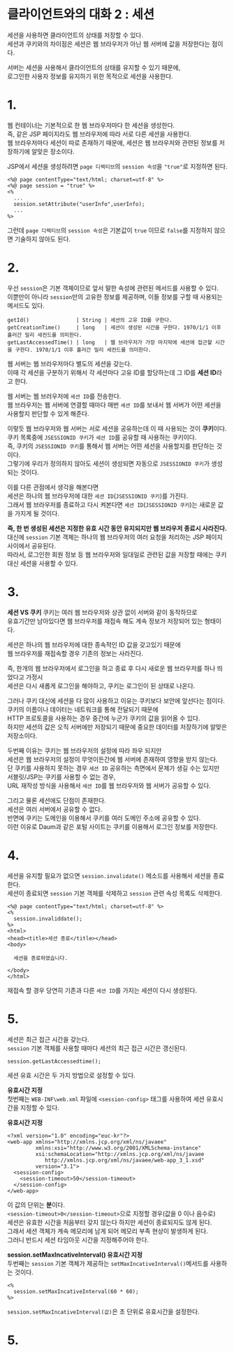 클라이언트와의 대화 2 : 세션
=======================
세션을 사용하면 클라이언트의 상태를 저장할 수 있다.      
세션과 쿠키와의 차이점은 세션은 웹 브라우저가 아닌 웹 서버에 값을 저장한다는 점이다.      
    
서버는 세션을 사용해서 클라이언트의 상태를 유지할 수 있기 때문에,            
로그인한 사용자 정보를 유지하기 위한 목적으로 세션을 사용한다.   

# 1.
웹 컨테이너는 기본적으로 한 웹 브라우저마다 한 세션을 생성한다.          
즉, 같은 JSP 페이지라도 웹 브라우저에 따라 서로 다른 세션을 사용한다.      
웹 브라우저마다 세션이 따로 존재하기 때문에, 세션은 웹 브라우저와 관련된 정보를 저장하기에 알맞은 장소이다.                 
  
JSP에서 세션을 생성하려면 ```page 디렉티브```의 ```session 속성```을 ```"true"```로 지정하면 된다.  
```
<%@ page contentType="text/html; charset=utf-8" %>
<%@ page session = "true" %>
<%
  ...
  session.setAttribute("userInfo",userInfo);
  ...
%>
```
그런데 ```page 디렉티브```의 ```session 속성```은 기본값이 ```true``` 이므로 ```false```를 지정하지 않으면 기술하지 않아도 된다.  
   
# 2.
우선 ```session```은 기본 객체이므로 앞서 말한 속성에 관련된 메서드를 사용할 수 있다.  
이뿐만이 아니라 ```session```만의 고유한 정보를 제공하며, 이들 정보를 구할 때 사용되는 메서드도 있다.  
```
getId()               | String | 세션의 고유 ID를 구한다.
getCreationTime()     | long   | 세션이 생성된 시간을 구한다. 1970/1/1 이후 흘러간 밀리 세컨드를 의미한다.   
getLastAccessedTime() | long   | 웹 브라우저가 가장 마지막에 세션에 접근할 시간을 구한다. 1970/1/1 이후 흘러간 밀리 세컨드를 의미한다.   
```
웹 서버는 웹 브라우저마다 별도의 세션을 갖는다.  
이때 각 세션을 구분하기 위해서 각 세션마다 고유 ID를 할당하는데 그 ID를 **세션 ID**라고 한다.   

웹 서버는 웹 브러우저에 ```세션 ID```를 전송한다.  
웹 브라우저는 웹 서버에 연결할 때마다 매번 ```세션 ID```를 보내서 웹 서버가 어떤 세션을 사용할지 판단할 수 있게 해준다.  
    
이렇듯 웹 브라우저와 웹 서버는 서로 세션을 공유하는데 이 때 사용되는 것이 **쿠키**이다.    
쿠키 목록중에 ```JSESSIONID 쿠키```가 ```세션 ID```를 공유할 때 사용하는 쿠키이다.     
즉, 쿠키의 ```JSESSIONID 쿠키```를 통해서 웹 서버는 어떤 세션을 사용할지를 판단하는 것이다.   
그렇기에 우리가 정의하지 않아도 세션이 생성되면 자동으로 ```JSESSIONID 쿠키```가 생성되는 것이다.   

이를 다른 관점에서 생각을 해본다면  
세션은 하나의 웹 브라우저에 대한 ```세션 ID```(```JSESSIONID 쿠키```)를 가진다.    
그래서 웹 브라우저를 종료하고 다시 켜본다면 ```세션 ID```(```JSESSIONID 쿠키```)는 새로운 값을 가지게 될 것이다.

**즉, 한 번 생성된 세션은 지정한 유효 시간 동안 유지되지만 웹 브라우저 종료시 사라진다.**      
대신에 ```session``` 기본 객체는 하나의 웹 브라우저의 여러 요청을 처리하는 JSP 페이지 사이에서 공유된다.      
따라서, 로그인한 회원 정보 등 웹 브라우저와 일대일로 관련된 값을 저장할 때에는 쿠키 대신 세션을 사용할 수 있다.   

# 3. 
**세션 VS 쿠키**
쿠키는 여러 웹 브라우저와 상관 없이 서버와 같이 동작하므로       
유효기간만 남아있다면 웹 브라우저를 재접속 해도 계속 정보가 저장되어 있는 형태이다.      
   
세션은 하나의 웹 브라우저에 대한 종속적인 ID 값을 갖고있기 때문에     
웹 브라우저를 재접속할 경우 기존의 정보는 사라진다.  
  
즉, 한개의 웹 브라우저에서 로그인을 하고 종료 후 다시 새로운 웹 브라우저를 하나 띄었다고 가정시      
세션은 다시 새롭게 로그인을 해야하고, 쿠키는 로그인이 된 상태로 나온다.    

그러나 쿠키 대신에 세션을 다 많이 사용하고 이유는 쿠키보다 보안에 앞선다는 점이다.    
쿠키의 이름이나 데이터는 네트워크를 통해 전달되기 때문에    
HTTP 프로토콜을 사용하는 경우 중간에 누군가 쿠키의 값을 읽어올 수 있다.    
하지만 세션의 값은 오직 서버에만 저장되기 때문에 중요한 데이터를 저장하기에 알맞은 저장소이다.    
    
두번째 이유는 쿠키는 웹 브라우저의 설정에 따라 좌우 되지만       
세션은 웹 브라우저의 설정이 무엇이든간에 웹 서버에 존재하여 영향을 받지 않는다.          
단 쿠키를 사용하지 못하는 경우 ```세션 ID``` 공유하는 측면에서 문제가 생길 수는 있지만      
서블릿/JSP는 쿠키를 사용할 수 없는 경우,    
URL 재작성 방식을 사용해서 ```세션 ID```를 웹 브라우저와 웹 서버가 공유할 수 있다.       
     
그리고 물론 세션에도 단점이 존재한다.      
세션은 여러 서버에서 공유할 수 없다.    
반면에 쿠키는 도메인을 이용해서 쿠키를 여러 도메인 주소에 공유할 수 있다.     
이런 이유로 Daum과 같은 포털 사이트는 쿠키를 이용해서 로그인 정보를 저장한다.    

# 4.
세션을 유지할 필요가 없으면 ```session.invalidate()``` 메소드를 사용해서 세션을 종료한다.  
세션이 종료되면 ```session``` 기본 객체를 삭제하고 ```session``` 관련 속성 목록도 삭제한다.  
```
<%@ page contentType="text/html; charset=utf-8" %>
<%
  session.invaliddate();
%>
<html>
<head><title>세션 종료</title></head>
<body>
  
  세션을 종료하였습니다.
  
</body>
</html>
```
재접속 할 경우 당연히 기존과 다른 ```세션 ID```를 가지는 세션이 다시 생성된다.    
  
# 5.
세션은 최근 접근 시간을 갖는다.  
```session``` 기본 객체를 사용할 때마다 세션의 최근 접근 시간은 갱신된다.  
```
session.getLastAccessedtime();
```

세션 유효 시간은 두 가지 방법으로 설정할 수 있다.        
  
**<session-config> 유효시간 지정**   
첫번째는 ```WEB-INF\web.xml``` 파일에 ```<session-config>``` 태그를 사용하여 세션 유효시간을 지정할 수 있다.  
  
**<session-config> 유효시간 지정**  
```
<?xml version="1.0" encoding="euc-kr"?>                
<web-app xmlns="http://xmlns.jcp.org/xml/ns/javaee"
         xmlns:xsi="http://www.w3.org/2001/XMLSchema-instance"
         xsi:schemaLocation="http://xmlns.jcp.org/xml/ns/javaee
            http://xmlns.jcp.org/xml/ns/javaee/web-app_3_1.xsd"
         version="3.1">
  <session-config>
    <session-timeout>50</session-timeout>
  </session-config>         
</web-app>
```
이 값의 단위는 **분**이다.    
```<session-timeout>0</session-timeout>```으로 지정할 경우(값을 0 이나 음수로)    
세션은 유효한 시간을 처음부터 갖지 않는다 하지만 세션이 종료되지도 않게 된다.    
그래서 세션 객체가 계속 메모리에 남게 되어 메모리 부족 현상이 발생하게 된다.  
그러니 반드시 세션 타임아웃 시간을 지정해주어야 한다.    
   
**session.setMaxIncativeInterval() 유효시간 지정**    
두번째는 ```session``` 기본 객체가 제공하는 ```setMaxIncativeInterval()```메서드를 사용하는 것이다.
```
<%
  session.setMaxIncativeInterval(60 * 60);
%>
```
```session.setMaxIncativeInterval(값)```은 초 단위로 유효시간을 설정한다.  

# 5.
